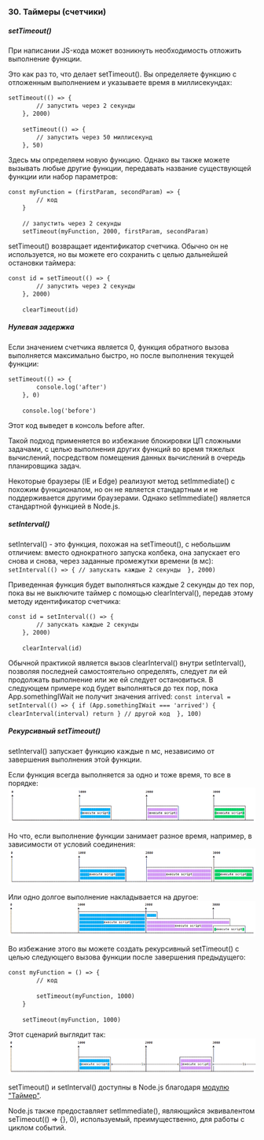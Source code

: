 ### 30\. Таймеры (счетчики)

##### setTimeout()

При написании JS-кода может возникнуть необходимость отложить выполнение функции. 

Это как раз то, что делает setTimeout(). Вы определяете функцию с отложенным выполнением и указываете время в миллисекундах:

    setTimeout(() => {
            // запустить через 2 секунды
        }, 2000)

        setTimeout(() => {
            // запустить через 50 миллисекунд 
        }, 50)

Здесь мы определяем новую функцию. Однако вы также можете вызывать любые другие функции, передавать название существующей функции или набор параметров:

    const myFunction = (firstParam, secondParam) => {
            // код 
        }

        // запустить через 2 секунды 
        setTimeout(myFunction, 2000, firstParam, secondParam)

setTimeout() возвращает идентификатор счетчика. Обычно он не используется, но вы можете его сохранить с целью дальнейшей остановки таймера:

    const id = setTimeout(() => {
            // запустить через 2 секунды 
        }, 2000)

        clearTimeout(id)

##### Нулевая задержка

Если значением счетчика является 0, функция обратного вызова выполняется максимально быстро, но после выполнения текущей функции: 

    setTimeout(() => {
            console.log('after')
        }, 0)

        console.log('before')

Этот код выведет в консоль before after. 

Такой подход применяется во избежание блокировки ЦП сложными задачами, с целью выполнения других функций во время тяжелых вычислений, посредством помещения данных вычислений в очередь планировщика задач. 

Некоторые браузеры (IE и Edge) реализуют метод setImmediate() с похожим функционалом, но он не является стандартным и не поддерживается другими браузерами. Однако setImmediate() является стандартной функцией в Node.js. 

##### setInterval()

setInterval() - это функция, похожая на setTimeout(), с небольшим отличием: вместо однократного запуска колбека, она запускает его снова и снова, через заданные промежутки времени (в мс): 
`
setInterval(() => {
        // запускать каждые 2 секунды 
    }, 2000)
`

Приведенная функция будет выполняться каждые 2 секунды до тех пор, пока вы не выключите таймер с помощью clearInterval(), передав этому методу идентификатор счетчика: 

    const id = setInterval(() => {
            // запускать каждые 2 секунды 
        }, 2000)

        clearInterval(id)

Обычной практикой является вызов clearInterval() внутри setInterval(), позволяя последней самостоятельно определять, следует ли ей продолжать выполнение или же ей следует остановиться. В следующем примере код будет выполняться до тех пор, пока App.somethingIWait не получит значения arrived:
`
const interval = setInterval(() => {
        if (App.somethingIWait === 'arrived') {
            clearInterval(interval)
            return
        }
        // другой код 
    }, 100)
`

##### Рекурсивный setTimeout()

setInterval() запускает функцию каждые n мс, независимо от завершения выполнения этой функции. 

Если функция всегда выполняется за одно и тоже время, то все в порядке:
![image0][image0]

Но что, если выполнение функции занимает разное время, например, в зависимости от условий соединения:
![image1][image1]

Или одно долгое выполнение накладывается на другое: 
![image2][image2]

Во избежание этого вы можете создать рекурсивный setTimeout() с целью следующего вызова функции после завершения предыдущего: 

    const myFunction = () => {
            // код 

            setTimeout(myFunction, 1000)
        }

        setTimeout(myFunction, 1000)
Этот сценарий выглядит так:
![image3][image3]

setTimeout() и setInterval() доступны в Node.js благодаря [модулю "Таймер"][anchor0]. 

Node.js также предоставляет setImmediate(), являющийся эквивалентом seTimeout(() =\> {}, 0), используемый, преимущественно, для работы с циклом событий. 

[anchor0]: https://nodejs.org/api/timers.html


[image0]: ./img/30-1.png
[image1]: ./img/30-2.png
[image2]: ./img/30-3.png
[image3]: ./img/30-4.png

